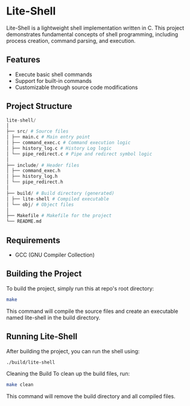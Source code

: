 # Lite-Shell

Lite-Shell is a lightweight shell implementation written in C. This project demonstrates fundamental concepts of shell programming, including process creation, command parsing, and execution.

## Features

- Execute basic shell commands
- Support for built-in commands
- Customizable through source code modifications

## Project Structure
```python
lite-shell/
│
├── src/ # Source files
│ ├── main.c # Main entry point
│ ├── command_exec.c # Command execution logic
│ ├── history_log.c # History Log logic
│ └── pipe_redirect.c # Pipe and redirect symbol logic
│
├── include/ # Header files
│ ├── command_exec.h
│ ├── history_log.h
│ └── pipe_redirect.h
│
├── build/ # Build directory (generated)
│ ├── lite-shell # Compiled executable
│ └── obj/ # Object files
│
├── Makefile # Makefile for the project
└── README.md
```
## Requirements

- GCC (GNU Compiler Collection)

## Building the Project

To build the project, simply run this at repo's root directory:

```bash
make
```

This command will compile the source files and create an executable named lite-shell in the build directory.

## Running Lite-Shell
After building the project, you can run the shell using:

```bash
./build/lite-shell
```
Cleaning the Build
To clean up the build files, run:

```bash
make clean
```
This command will remove the build directory and all compiled files.    